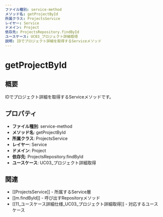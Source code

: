```yaml
---
ファイル種別: service-method
メソッド名: getProjectById
所属クラス: ProjectsService
レイヤー: Service
ドメイン: Project
依存先: ProjectsRepository.findById
ユースケース: UC03_プロジェクト詳細取得
説明: IDでプロジェクト詳細を取得するServiceメソッド
---
```


# getProjectById

## 概要

IDでプロジェクト詳細を取得するServiceメソッドです。

## プロパティ

- **ファイル種別**: service-method
- **メソッド名**: getProjectById
- **所属クラス**: ProjectsService
- **レイヤー**: Service
- **ドメイン**: Project
- **依存先**: ProjectsRepository.findById
- **ユースケース**: UC03_プロジェクト詳細取得

## 関連

- [[ProjectsService]] - 所属するService層
- [[m.findById]] - 呼び出すRepositoryメソッド
- [[11_ユースケース詳細仕様_UC03_プロジェクト詳細取得]] - 対応するユースケース

